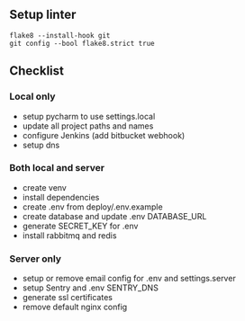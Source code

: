 ## Setup linter
    flake8 --install-hook git
    git config --bool flake8.strict true

## Checklist
### Local only
- setup pycharm to use settings.local
- update all project paths and names
- configure Jenkins (add bitbucket webhook)
- setup dns

### Both local and server
- create venv
- install dependencies
- create .env from deploy/.env.example
- create database and update .env DATABASE_URL
- generate SECRET_KEY for .env
- install rabbitmq and redis

### Server only
- setup or remove email config for .env and settings.server
- setup Sentry and .env SENTRY_DNS
- generate ssl certificates
- remove default nginx config

